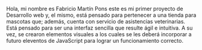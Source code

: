 Hola, mi nombre es Fabricio Martín Pons este es mi primer proyecto de Desarrollo web y, el mismo, está pensado para pertenecer a una tienda para mascotas que; además, cuenta con servicio de asistencias veterinarias.
Está pensado para ser una interfaz sencilla que resulte ágil e intuitiva. 
A su vez, se crearon elementos visuales a los cuales se les deberá incorporar a futuro eleventos de JavaScript para lograr un funcionamiento correcto.
